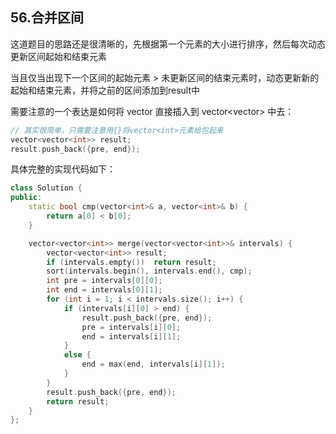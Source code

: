 ## 56.合并区间

这道题目的思路还是很清晰的，先根据第一个元素的大小进行排序，然后每次动态更新区间起始和结束元素

当且仅当出现下一个区间的起始元素 > 未更新区间的结束元素时，动态更新新的起始和结束元素，并将之前的区间添加到result中

需要注意的一个表达是如何将  vector<int> 直接插入到 vector<vector<int>> 中去：

```c++
// 其实很简单，只需要注意用{}将vector<int>元素给包起来
vector<vector<int>> result;
result.push_back({pre, end});
```

具体完整的实现代码如下：

```c++
class Solution {
public:
    static bool cmp(vector<int>& a, vector<int>& b) {
        return a[0] < b[0];
    }

    vector<vector<int>> merge(vector<vector<int>>& intervals) {
        vector<vector<int>> result;
        if (intervals.empty())  return result;
        sort(intervals.begin(), intervals.end(), cmp);
        int pre = intervals[0][0];
        int end = intervals[0][1];
        for (int i = 1; i < intervals.size(); i++) {
            if (intervals[i][0] > end) {
                result.push_back({pre, end});
                pre = intervals[i][0];
                end = intervals[i][1];
            }
            else {
                end = max(end, intervals[i][1]);
            }
        }
        result.push_back({pre, end});
        return result;    
    }
};
```
